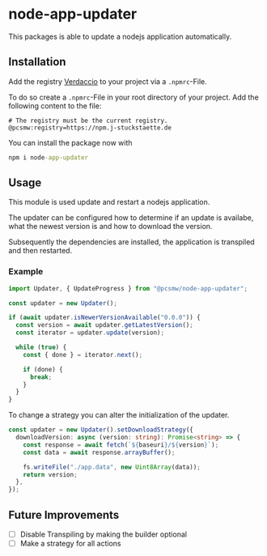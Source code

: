 # node-app-updater

This packages is able to update a nodejs application automatically.

## Installation

Add the registry [Verdaccio](https://npm.j-stuckstaette.de) to your project via a `.npmrc`-File.

To do so create a `.npmrc`-File in your root directory of your project.
Add the following content to the file:

```properties
# The registry must be the current registry.
@pcsmw:registry=https://npm.j-stuckstaette.de
```

You can install the package now with

```cmd
npm i node-app-updater
```

## Usage

This module is used update and restart a nodejs application.

The updater can be configured how to determine if an update is availabe, what the newest version is and how to download the version.

Subsequently the dependencies are installed, the application is transpiled and then restarted.

### Example

```typescript
import Updater, { UpdateProgress } from "@pcsmw/node-app-updater";

const updater = new Updater();

if (await updater.isNewerVersionAvailable("0.0.0")) {
  const version = await updater.getLatestVersion();
  const iterator = updater.update(version);

  while (true) {
    const { done } = iterator.next();

    if (done) {
      break;
    }
  }
}
```

To change a strategy you can alter the initialization of the updater.

```typescript
const updater = new Updater().setDownloadStrategy({
  downloadVersion: async (version: string): Promise<string> => {
    const response = await fetch(`${baseuri}/${version}`);
    const data = await response.arrayBuffer();

    fs.writeFile("./app.data", new Uint8Array(data));
    return version;
  },
});
```

## Future Improvements

- [ ] Disable Transpiling by making the builder optional
- [ ] Make a strategy for all actions

```

```
